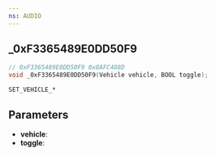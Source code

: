 ```yaml
---
ns: AUDIO
---
```

## _0xF3365489E0DD50F9

```c
// 0xF3365489E0DD50F9 0x8AFC488D
void _0xF3365489E0DD50F9(Vehicle vehicle, BOOL toggle);
```

```
SET_VEHICLE_*
```

## Parameters
* **vehicle**: 
* **toggle**: 


